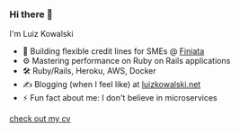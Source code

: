 ### Hi there 👋

I'm Luiz Kowalski

- 🔭  Building flexible credit lines for SMEs @ [Finiata](https://finiata.com)
- ⚙️   Mastering performance on Ruby on Rails applications
- 🛠️  Ruby/Rails, Heroku, AWS, Docker
- ✍️ Blogging (when I feel like) at [luizkowalski.net](https://luizkowalski.net)
- ⚡  Fun fact about me: I don't believe in microservices

[check out my cv](https://read.cv/luizkowalski)
